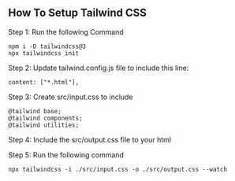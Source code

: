 ## How To Setup Tailwind CSS

Step 1: Run the following Command

```
npm i -D tailwindcss@3
npx tailwindcss init
```
Step 2: Update tailwind.config.js file to include this line:

```
content: ["*.html"],
 ```

Step 3: Create src/input.css to include

```
@tailwind base;
@tailwind components;
@tailwind utilities;
```
Step 4: Include the src/output.css file to your html

Step 5: Run the following command

```
npx tailwindcss -i ./src/input.css -o ./src/output.css --watch
```